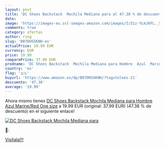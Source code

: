 ```yaml
---
layout: post
title: 'DC Shoes Backstack  Mochila Mediana para al 47.38 % de descuento'
date: 
image: 'https://images-eu.ssl-images-amazon.com/images/I/31z-YLmJ6FL._SL200_.jpg'
comments: true
category: ofertas
author: ring
slug: 'B07DHSGKNH-es'
actualPrice: 19.99 EUR
currency: EUR
price: 19.99
comparePrice: 37.99 EUR
prodname: 'DC Shoes Backstack  Mochila Mediana para Hombre  Azul  Marine/Red   One size'
country: 'es'
flag: '🇪🇸'
buyurl: 'https://www.amazon.es/dp/B07DHSGKNH/?tag=tolees-21'
descuento: '47.38'
average: '19.99'
---
```


Ahora mismo tienes [DC Shoes Backstack  Mochila Mediana para Hombre  Azul  Marine/Red   One size](https://www.amazon.es/dp/B07DHSGKNH/?tag=tolees-21) a 19.99 EUR (original: 37.99 EUR) (47.38 %  de descuento) en el siguiente enlace!

[![DC Shoes Backstack  Mochila Mediana para](https://images-eu.ssl-images-amazon.com/images/I/31z-YLmJ6FL._SL200_.jpg)](https://www.amazon.es/dp/B07DHSGKNH/?tag=tolees-21)

🔎:


[Visítala!!!](https://www.amazon.es/dp/B07DHSGKNH/?tag=tolees-21)
